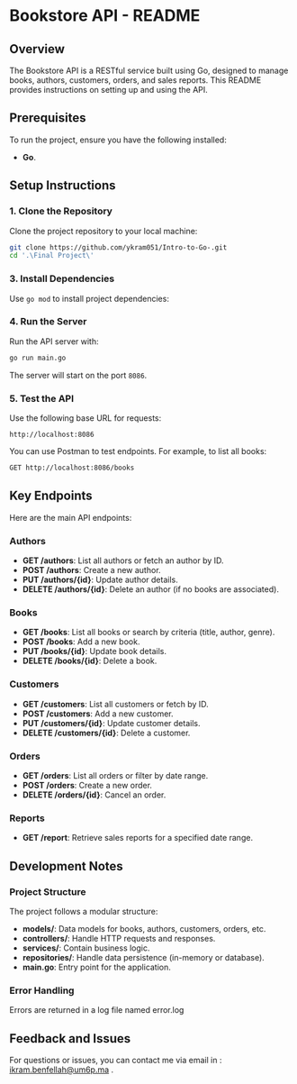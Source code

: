 # Bookstore API - README

## Overview
The Bookstore API is a RESTful service built using Go, designed to manage books, authors, customers, orders, and sales reports. This README provides instructions on setting up and using the API.

## Prerequisites
To run the project, ensure you have the following installed:

- **Go**.

## Setup Instructions

### 1. Clone the Repository
Clone the project repository to your local machine:

```bash
git clone https://github.com/ykram051/Intro-to-Go-.git
cd '.\Final Project\'
```

### 3. Install Dependencies
Use `go mod` to install project dependencies:


### 4. Run the Server
Run the API server with:

```bash
go run main.go
```

The server will start on the port `8086`.

### 5. Test the API
Use the following base URL for requests:

```
http://localhost:8086
```

You can use Postman to test endpoints. For example, to list all books:

```bash
GET http://localhost:8086/books
```

## Key Endpoints
Here are the main API endpoints:

### Authors
- **GET /authors**: List all authors or fetch an author by ID.
- **POST /authors**: Create a new author.
- **PUT /authors/{id}**: Update author details.
- **DELETE /authors/{id}**: Delete an author (if no books are associated).

### Books
- **GET /books**: List all books or search by criteria (title, author, genre).
- **POST /books**: Add a new book.
- **PUT /books/{id}**: Update book details.
- **DELETE /books/{id}**: Delete a book.

### Customers
- **GET /customers**: List all customers or fetch by ID.
- **POST /customers**: Add a new customer.
- **PUT /customers/{id}**: Update customer details.
- **DELETE /customers/{id}**: Delete a customer.

### Orders
- **GET /orders**: List all orders or filter by date range.
- **POST /orders**: Create a new order.
- **DELETE /orders/{id}**: Cancel an order.

### Reports
- **GET /report**: Retrieve sales reports for a specified date range.

## Development Notes

### Project Structure
The project follows a modular structure:

- **models/**: Data models for books, authors, customers, orders, etc.
- **controllers/**: Handle HTTP requests and responses.
- **services/**: Contain business logic.
- **repositories/**: Handle data persistence (in-memory or database).
- **main.go**: Entry point for the application.


### Error Handling
Errors are returned in a log file named error.log

## Feedback and Issues
For questions or issues, you can contact me via email in : ikram.benfellah@um6p.ma .
